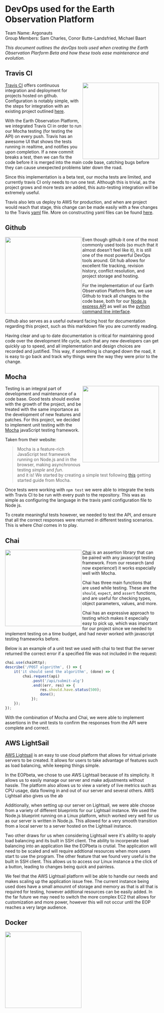 # DevOps used for the Earth Observation Platform
Team Name: Argonauts   
Group Members: Sam Charles, Conor Butte-Landsfried, Michael Baart  
  
*This document outlines the devOps tools used when creating the Earth Observation Plarform Beta and how these tools ease maintenance and evolution.*

## Travis CI 

<img src="https://travis-ci.com/images/logos/Tessa-1.png" width="250" align="right"/>

[Travis CI] offers continuous integration and deployment for projects hosted on github. Configuration is notably simple, with the steps for integration with an existing project outlined [here](https://docs.travis-ci.com/user/tutorial/).   

With the Earth Observation Platform, we integrated Travis CI in order to run our Mocha testing (for testing the API) on every push. Travis has an awesome UI that shows the tests running in realtime, and notifies you upon completion. If a new commit breaks a test, then we can fix the code before it is merged into the main code base, catching bugs before they can cause unexpected problems later down the road.  

Since this implementation is a beta test, our mocha tests are limited, and currently travis CI only needs to run one test. Although this is trivial, as the project grows and more tests are added, this auto-testing integration will be extremely useful.  

Travis also lets us deploy to AWS for production, and when are project would reach that stage, this change can be made easily with a few changes to the Travis [yaml](https://github.com/csamcharles/EarthObservationPlatformBeta/blob/master/.travis.yml) file. More on constructing yaml files can be found [here](https://docs.travis-ci.com/user/customizing-the-build).


## Github

<img src="https://image.flaticon.com/icons/svg/25/25231.svg" width="250" align="left"/>  

Even though github it one of the most commonly used tools (so much that it almost doesn't feel like it), it is still one of the most powerful DevOps tools around. Git hub allows for excellent file tracking, revision history, conflict resolution, and project storage and hosting.  

For the implementation of our Earth Observation Platform Beta, we use Github to track all changes to the code base, both for our [Node.js express API](https://github.com/csamcharles/EarthObservationPlatformBeta/tree/master/api) as well as the [python command line interface](https://github.com/csamcharles/EarthObservationPlatformBeta/tree/master/cli).  

Github also serves as a useful outward facing host for documentation regarding this project, such as this markdown file you are currently reading.   

Having clear and up to date documentation is critical for maintaining good code over the development life cycle, such that any new developers can get quickly up to speed, and all implementation and design choices are recorded and justified. This way, if something is changed down the road, it is easy to go back and track why things were the way they were prior to the change.

## Mocha  

<img src="https://images.opencollective.com/proxy/images?src=https%3A%2F%2Fopencollective-production.s3-us-west-1.amazonaws.com%2Fc645f600-20c5-11e8-9fc9-47523ab65bdd.png&height=640" width="250" align="right"/>    

Testing is an integral part of development and maintenance of a code base. Good tests should evolve with the growth of the project, and be treated with the same importance as the development of new features and patches. For this project, we decided to implement unit testing with the [Mocha](https://mochajs.org/) javaScript testing framework.    

Taken from their website: 

>Mocha is a feature-rich JavaScript test framework running on Node.js and in the browser, making asynchronous testing *simple* and *fun*.      
and it is! We started by creating a simple test following [this](https://mochajs.org/#getting-started) getting started guide from Mocha.   

Once tests were working with `npm test` we were able to integrate the tests with Travis CI to be run with every push to the repository. This was as simple as configuring the language in the travis yaml configuration file to Node js.  

To create meaningful tests however, we needed to test the API, and ensure that all the correct responses were returned in different testing scenarios. This is where *Chai* comes in to play.

## Chai  

<img src="https://avatars2.githubusercontent.com/u/1515293?s=400&v=4" width="250" align="left"/>   

[Chai](https://www.chaijs.com/) is an assertion library that can be paired with any javascript testing framework. From our research (and now experience!) it works especially well with Mocha.   

Chai has three main functions that are used while testing. These are the `should`, `expect`, and `assert` functions, and are useful for checking types, object parameters, values, and more.  

Chai has an expressive approach to testing which makes it especially easy to pick up, which was important for our project since we needed to implement testing on a time budget, and had never worked with javascript testing frameworks before.   

Below is an example of a unit test we used with chai to test that the server returned the correct error if a specified file was not included in the request: 

```javascript
chai.use(chaiHttp);
describe('/POST algorithm', () => {
    it('it should send the algorithm', (done) => {
        chai.request(api)
            .post('/api/submit-alg')
            .end((err, res) => {
                res.should.have.status(500);
                done();
            });
    });
});
```

With the combination of Mocha and Chai, we were able to implement assertions in the unit tests to confirm the responses from the API were complete and correct.   

## AWS LightSail
[AWS Lightsail](https://aws.amazon.com/lightsail/) is an easy to use cloud platform that allows for virtual private servers to be created. It allows for users to take advantage of features such as load balancing, while keeping things simple. 

In the EOPbeta, we chose to use AWS Lightsail because of its simplicity. It allows us to easily manage our server and make adjustments without hassle. The platform also allows us to view a variety of live metrics such as CPU usage, data flowing in and out of our server and several others. AWS Lightsail also gives us the ab

Additionally, when setting up our server on Lightsail, we were able choose from a variety of different blueprints for our Lightsail instance. We used the Node.js blueprint running on a Linux platform, which worked very well for us as our server is written in Node.js. This allowed for a very smooth transition from a local server to a server hosted on the Lightsail instance.

Two other draws for us when considering Lightsail were it's ability to apply load balancing and its built in SSH client. The ability to incorperate load balancing into an application like the EOPbeta is crutial. The application will need to be scaled and will require addtional resources when more users start to use the program. The other feature that we found very useful is the built in SSH client. This allows us to access our Linux instance a the click of a button, leading to changes being quick and painless.

We feel that the AWS Lightsail platform will be able to handle our needs and makes scaling up the application issue free. The current instance being used does have a small amounnt of storage and memory as that is all that is required for testing, however addtional resources can be easily added. In the far future we may need to switch the more complex EC2 that allows for customization and more power, however this will not occur until the EOP reaches a very large audience.

## Docker

<img src="https://www.docker.com/sites/default/files/social/docker_facebook_share.png" width="250" align="left"/> 







[Travis CI]: https://travis-ci.org/

